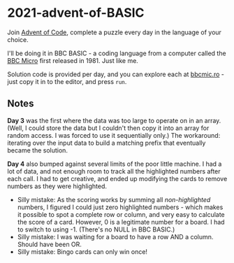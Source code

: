# 2021-advent-of-BASIC

Join [Advent of Code](https://adventofcode.com/), complete a puzzle every day in the language of your choice.

I'll be doing it in BBC BASIC - a coding language from a computer called the [BBC Micro](https://en.wikipedia.org/wiki/BBC_Micro) first released in 1981. Just like me.

Solution code is provided per day, and you can explore each at [bbcmic.ro](https://bbcmic.ro/) - just copy it in to the editor, and press `run`.

## Notes

**Day 3** was the first where the data was too large to operate on in an array. (Well, I could store the data but I couldn't then copy it into an array for random access. I was forced to use it sequentially only.) The workaround: iterating over the input data to build a matching prefix that eventually became the solution.

**Day 4** also bumped against several limits of the poor little machine. I had a lot of data, and not enough room to track all the highlighted numbers after each call. I had to get creative, and ended up modifying the cards to remove numbers as they were highlighted.

* Silly mistake: As the scoring works by summing all _non-highlighted_ numbers, I figured I could just zero highlighted numbers - which makes it possible to spot a complete row or column, and very easy to calculate the score of a card. However, 0 is a legitimate number for a board. I had to switch to using -1. (There's no NULL in BBC BASIC.)
* Silly mistake: I was waiting for a board to have a row AND a column. Should have been OR.
* Silly mistake: Bingo cards can only win once! 
